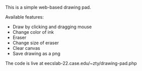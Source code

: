 This is a simple web-based drawing pad.

Available features:
- Draw by clicking and dragging mouse
- Change color of ink
- Eraser
- Change size of eraser
- Clear canvas
- Save drawing as a png

The code is live at eecslab-22.case.edu/~zty/drawing-pad.php
